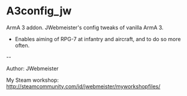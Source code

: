 # A3config_jw

ArmA 3 addon. JWebmeister's config tweaks of vanilla ArmA 3.
- Enables aiming of RPG-7 at infantry and aircraft, and to do so more often.

--

Author:
JWebmeister

My Steam workshop: 
http://steamcommunity.com/id/jwebmeister/myworkshopfiles/